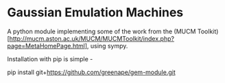 Gaussian Emulation Machines
======================

A python module implementing some of the work from the (MUCM Toolkit)[http://mucm.aston.ac.uk/MUCM/MUCMToolkit/index.php?page=MetaHomePage.html], using sympy.

Installation with pip is simple -

pip install git+https://github.com/greenape/gem-module.git
